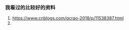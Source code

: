 


### 我看过的比较好的资料

1. https://www.cnblogs.com/qcrao-2018/p/11538387.html
2.                                                                                                                  